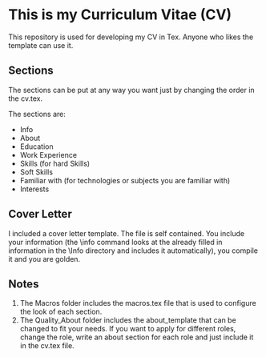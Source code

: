 This is my Curriculum Vitae (CV)
================================
This repository is used for developing my CV in Tex.
Anyone who likes the template can use it.

Sections
--------
The sections can be put at any way you want just by changing the order in the cv.tex.

The sections are:
- Info
- About
- Education
- Work Experience
- Skills (for hard Skills)
- Soft Skills
- Familiar with (for technologies or subjects you are familiar with)
- Interests

Cover Letter
------------
I included a cover letter template. The file is self contained. You include your information (the \info command looks at the already filled in information in the \Info directory and includes it automatically), you compile it and you are golden.

Notes
-----
1. The Macros folder includes the macros.tex file that is used to configure the look of each section.
1. The Quality_About folder includes the about_template that can be changed to fit your needs. If you want to apply for different roles, change the role, write an about section for each role and just include it in the cv.tex file.
